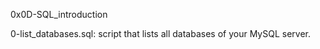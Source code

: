 0x0D-SQL_introduction

0-list_databases.sql:  script that lists all databases of your MySQL server.


